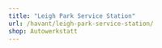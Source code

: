 ```yaml
---
title: "Leigh Park Service Station"
url: /havant/leigh-park-service-station/
shop: Autowerkstatt
---
```

